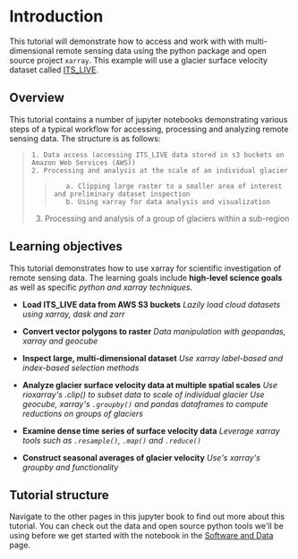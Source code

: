 # Introduction

This tutorial will demonstrate how to access and work with with multi-dimensional remote sensing data using the python package and open source project `xarray`. This example will use a glacier surface velocity dataset called [ITS_LIVE](https://its-live.jpl.nasa.gov/). 

## Overview

This tutorial contains a number of jupyter notebooks demonstrating various steps of a typical workflow for accessing, processing and analyzing remote sensing data. The structure is as follows:  
>     1. Data access (accessing ITS_LIVE data stored in s3 buckets on Amazon Web Services (AWS))  
>     2. Processing and analysis at the scale of an individual glacier  
>>        a. Clipping large raster to a smaller area of interest and preliminary dataset inspection  
>>        b. Using xarray for data analysis and visualization  
>    3. Processing and analysis of a group of glaciers within a sub-region  

## Learning objectives
This tutorial demonstrates how to use xarray for scientific investigation of remote sensing data. The learning goals include **high-level science goals** as well as specific *python and xarray techniques*. 

* **Load ITS_LIVE data from AWS S3 buckets**
*Lazily load cloud datasets using xarray, dask and zarr*

* **Convert vector polygons to raster**
*Data manipulation with geopandas, xarray and geocube*

* **Inspect large, multi-dimensional dataset**
*Use xarray label-based and index-based selection methods*

* **Analyze glacier surface velocity data at multiple spatial scales**
*Use rioxarray's .clip() to subset data to scale of individual glacier*
*Use geocube, xarray's `.groupby()` and pandas dataframes to compute reductions on groups of glaciers*

* **Examine dense time series of surface velocity data**
*Leverage xarray tools such as `.resample()`, `.map()` and `.reduce()`*

* **Construct seasonal averages of glacier velocity**
*Use's xarray's groupby and functionality*

## Tutorial structure
Navigate to the other pages in this jupyter book to find out more about this tutorial. You can check out the data and open source python tools we'll be using before we get started with the notebook in the [Software and Data](software.ipynb) page. 

```{tableofcontents}
```
